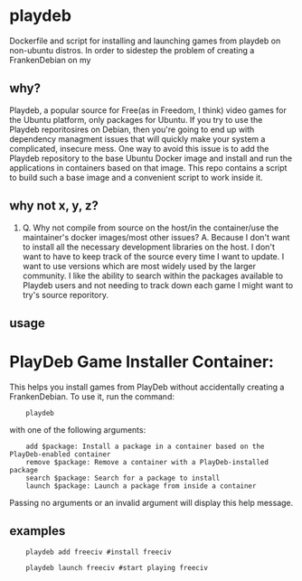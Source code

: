 # playdeb

Dockerfile and script for installing and launching games from playdeb on
non-ubuntu distros. In order to sidestep the problem of creating a FrankenDebian
on my

## why?

Playdeb, a popular source for Free(as in Freedom, I think) video games for the
Ubuntu platform, only packages for Ubuntu. If you try to use the Playdeb
reporitosires on Debian, then you're going to end up with dependency managment
issues that will quickly make your system a complicated, insecure mess. One way
to avoid this issue is to add the Playdeb repository to the base Ubuntu Docker
image and install and run the applications in containers based on that image.
This repo contains a script to build such a base image and a convenient script
to work inside it.

## why not x, y, z?

  1. Q. Why not compile from source on the host/in the container/use the
   maintainer's docker images/most other issues? A. Because I don't want to
   install all the necessary development libraries on the host. I don't want
   to have to keep track of the source every time I want to update. I want to
   use versions which are most widely used by the larger community. I like the
   ability to search within the packages available to Playdeb users and not
   needing to track down each game I might want to try's source reporitory.

## usage

PlayDeb Game Installer Container:
======================

This helps you install games from PlayDeb without accidentally creating
a FrankenDebian. To use it, run the command:

        playdeb

with one of the following arguments:

        add $package: Install a package in a container based on the PlayDeb-enabled container
        remove $package: Remove a container with a PlayDeb-installed package
        search $package: Search for a package to install
        launch $package: Launch a package from inside a container

Passing no arguments or an invalid argument will display this help message.

## examples

        playdeb add freeciv #install freeciv

        playdeb launch freeciv #start playing freeciv


